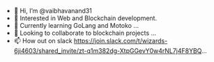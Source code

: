 - 👋 Hi, I’m @vaibhavanand31
- 👀 Interested in Web and Blockchain development. 
- 🌱 Currently learning GoLang and Motoko ...
- 💞️ Looking to collaborate to blockchain projects ...
- 📫 How out on slack https://join.slack.com/t/wizards-6ji4603/shared_invite/zt-q1m382dg-XtpGGevY0w4rNL7j4F8YBQ...
